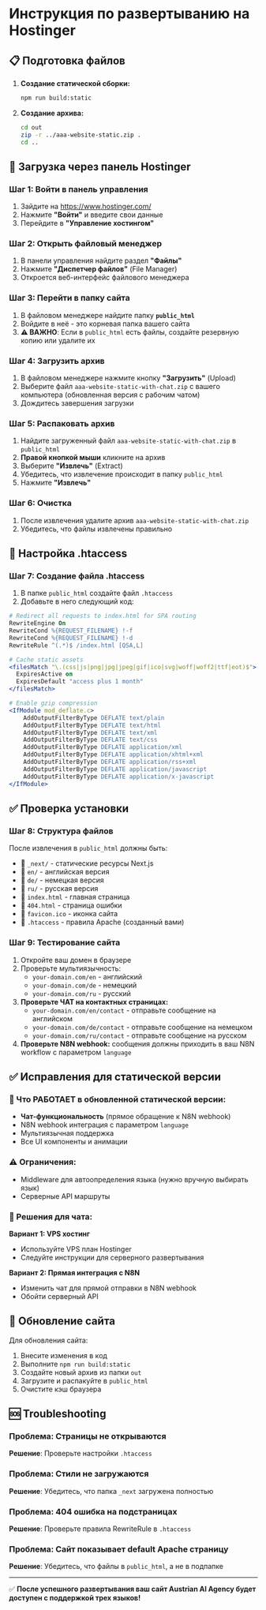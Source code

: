# Инструкция по развертыванию на Hostinger

## 📋 Подготовка файлов

1. **Создание статической сборки:**
   ```bash
   npm run build:static
   ```

2. **Создание архива:**
   ```bash
   cd out
   zip -r ../aaa-website-static.zip .
   cd ..
   ```

## 📁 Загрузка через панель Hostinger

### Шаг 1: Войти в панель управления
1. Зайдите на https://www.hostinger.com/
2. Нажмите **"Войти"** и введите свои данные
3. Перейдите в **"Управление хостингом"**

### Шаг 2: Открыть файловый менеджер
1. В панели управления найдите раздел **"Файлы"**
2. Нажмите **"Диспетчер файлов"** (File Manager)
3. Откроется веб-интерфейс файлового менеджера

### Шаг 3: Перейти в папку сайта
1. В файловом менеджере найдите папку **`public_html`**
2. Войдите в неё - это корневая папка вашего сайта
3. **⚠️ ВАЖНО**: Если в `public_html` есть файлы, создайте резервную копию или удалите их

### Шаг 4: Загрузить архив
1. В файловом менеджере нажмите кнопку **"Загрузить"** (Upload)
2. Выберите файл `aaa-website-static-with-chat.zip` с вашего компьютера (обновленная версия с рабочим чатом)
3. Дождитесь завершения загрузки

### Шаг 5: Распаковать архив
1. Найдите загруженный файл `aaa-website-static-with-chat.zip` в `public_html`
2. **Правой кнопкой мыши** кликните на архив
3. Выберите **"Извлечь"** (Extract)
4. Убедитесь, что извлечение происходит в папку `public_html`
5. Нажмите **"Извлечь"**

### Шаг 6: Очистка
1. После извлечения удалите архив `aaa-website-static-with-chat.zip`
2. Убедитесь, что файлы извлечены правильно

## 🔧 Настройка .htaccess

### Шаг 7: Создание файла .htaccess
1. В папке `public_html` создайте файл `.htaccess`
2. Добавьте в него следующий код:

```apache
# Redirect all requests to index.html for SPA routing
RewriteEngine On
RewriteCond %{REQUEST_FILENAME} !-f
RewriteCond %{REQUEST_FILENAME} !-d
RewriteRule ^(.*)$ /index.html [QSA,L]

# Cache static assets
<filesMatch "\.(css|js|png|jpg|jpeg|gif|ico|svg|woff|woff2|ttf|eot)$">
  ExpiresActive on
  ExpiresDefault "access plus 1 month"
</filesMatch>

# Enable gzip compression
<IfModule mod_deflate.c>
    AddOutputFilterByType DEFLATE text/plain
    AddOutputFilterByType DEFLATE text/html
    AddOutputFilterByType DEFLATE text/xml
    AddOutputFilterByType DEFLATE text/css
    AddOutputFilterByType DEFLATE application/xml
    AddOutputFilterByType DEFLATE application/xhtml+xml
    AddOutputFilterByType DEFLATE application/rss+xml
    AddOutputFilterByType DEFLATE application/javascript
    AddOutputFilterByType DEFLATE application/x-javascript
</IfModule>
```

## ✅ Проверка установки

### Шаг 8: Структура файлов
После извлечения в `public_html` должны быть:
- 📁 `_next/` - статические ресурсы Next.js
- 📁 `en/` - английская версия
- 📁 `de/` - немецкая версия  
- 📁 `ru/` - русская версия
- 📄 `index.html` - главная страница
- 📄 `404.html` - страница ошибки
- 📄 `favicon.ico` - иконка сайта
- 📄 `.htaccess` - правила Apache (созданный вами)

### Шаг 9: Тестирование сайта
1. Откройте ваш домен в браузере
2. Проверьте мультиязычность:
   - `your-domain.com/en` - английский
   - `your-domain.com/de` - немецкий
   - `your-domain.com/ru` - русский
3. **Проверьте ЧАТ на контактных страницах:**
   - `your-domain.com/en/contact` - отправьте сообщение на английском
   - `your-domain.com/de/contact` - отправьте сообщение на немецком
   - `your-domain.com/ru/contact` - отправьте сообщение на русском
4. **Проверьте N8N webhook:** сообщения должны приходить в ваш N8N workflow с параметром `language`

## ✅ Исправления для статической версии

### 🎉 Что РАБОТАЕТ в обновленной статической версии:
- **Чат-функциональность** (прямое обращение к N8N webhook)
- N8N webhook интеграция с параметром `language`
- Мультиязычная поддержка
- Все UI компоненты и анимации

### ⚠️ Ограничения:
- Middleware для автоопределения языка (нужно вручную выбирать язык)
- Серверные API маршруты

### 🔧 Решения для чата:

**Вариант 1: VPS хостинг**
- Используйте VPS план Hostinger
- Следуйте инструкции для серверного развертывания

**Вариант 2: Прямая интеграция с N8N**
- Изменить чат для прямой отправки в N8N webhook
- Обойти серверный API

## 🚀 Обновление сайта

Для обновления сайта:
1. Внесите изменения в код
2. Выполните `npm run build:static`
3. Создайте новый архив из папки `out`
4. Загрузите и распакуйте в `public_html`
5. Очистите кэш браузера

## 🆘 Troubleshooting

### Проблема: Страницы не открываются
**Решение**: Проверьте настройки `.htaccess`

### Проблема: Стили не загружаются
**Решение**: Убедитесь, что папка `_next` загружена полностью

### Проблема: 404 ошибка на подстраницах
**Решение**: Проверьте правила RewriteRule в `.htaccess`

### Проблема: Сайт показывает default Apache страницу
**Решение**: Убедитесь, что файлы в `public_html`, а не в подпапке

---

✅ **После успешного развертывания ваш сайт Austrian AI Agency будет доступен с поддержкой трех языков!**